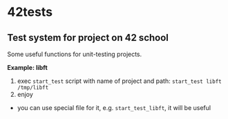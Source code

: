 # 42tests
Test system for project on 42 school
------------------------------------

Some useful functions for unit-testing projects.

**Example: libft**

1. exec `start_test` script with name of project and path: `start_test libft /tmp/libft`
2. enjoy

* you can use special file for it, e.g. `start_test_libft`, it will be useful

